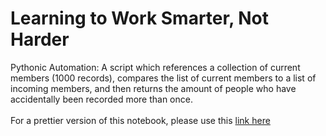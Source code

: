 <h1>Learning to Work Smarter, Not Harder</h1>
<p>Pythonic Automation: A script which references a collection of current members (1000 records), compares the list of 
current members to a list of incoming members, and then returns the amount of people who have accidentally been 
recorded more than once. 

<br>
<br>
For a prettier version of this notebook, please use this <a href="https://nbviewer.jupyter.org/github/L-Yake/duplicate-record-detection/blob/master/duplicate_check_nb.ipynb">link here</a>
</p>
